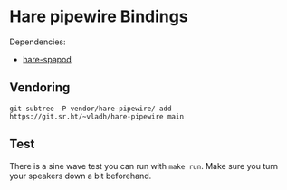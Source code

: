 # Hare pipewire Bindings

Dependencies:

* [hare-spapod](https://git.sr.ht/~vladh/hare-spapod)

## Vendoring

```
git subtree -P vendor/hare-pipewire/ add https://git.sr.ht/~vladh/hare-pipewire main
```

## Test

There is a sine wave test you can run with `make run`. Make sure you turn your speakers down a bit beforehand.
